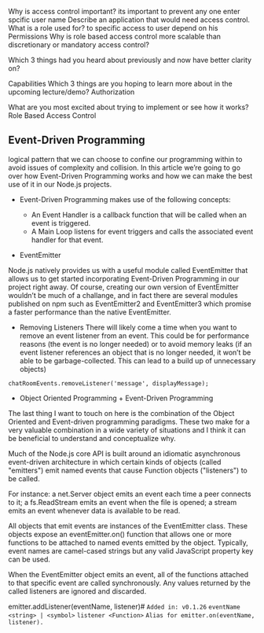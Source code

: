 Why is access control important?
its important to prevent any one enter spcific user name 
Describe an application that would need access control.
What is a role used for?
to specific access to user depend on his Permissions
Why is role based access control more scalable than discretionary or mandatory access control?

Which 3 things had you heard about previously and now have better clarity on?

Capabilities
Which 3 things are you hoping to learn more about in the upcoming lecture/demo?
Authorization

What are you most excited about trying to implement or see how it works?
Role Based Access Control

## Event-Driven Programming 

logical pattern that we can choose to confine our programming within to avoid issues of complexity and collision. In this article we’re going to go over how Event-Driven Programming works and how we can make the best use of it in our Node.js projects.


- Event-Driven Programming makes use of the following concepts:

   - An Event Handler is a callback function that will be called when an event is triggered.
   - A Main Loop listens for event triggers and calls the associated event handler for that event.

- EventEmitter

Node.js natively provides us with a useful module called EventEmitter that allows us to get started incorporating Event-Driven Programming in our project right away. Of course, creating our own version of EventEmitter wouldn’t be much of a challange, and in fact there are several modules published on npm such as EventEmitter2 and EventEmitter3 which promise a faster performance than the native EventEmitter.

- Removing Listeners
There will likely come a time when you want to remove an event listener from an event. This could be for performance reasons (the event is no longer needed) or to avoid memory leaks (if an event listener references an object that is no longer needed, it won’t be able to be garbage-collected. This can lead to a build up of unnecessary objects)



`chatRoomEvents.removeListener('message', displayMessage);`

- Object Oriented Programming + Event-Driven Programming

The last thing I want to touch on here is the combination of the Object Oriented and Event-driven programming paradigms. These two make for a very valuable combination in a wide variety of situations and I think it can be beneficial to understand and conceptualize why.

Much of the Node.js core API is built around an idiomatic asynchronous event-driven architecture in which certain kinds of objects (called "emitters") emit named events that cause Function objects ("listeners") to be called.

For instance: a net.Server object emits an event each time a peer connects to it; a fs.ReadStream emits an event when the file is opened; a stream emits an event whenever data is available to be read.

All objects that emit events are instances of the EventEmitter class. These objects expose an eventEmitter.on() function that allows one or more functions to be attached to named events emitted by the object. Typically, event names are camel-cased strings but any valid JavaScript property key can be used.

When the EventEmitter object emits an event, all of the functions attached to that specific event are called synchronously. Any values returned by the called listeners are ignored and discarded.


emitter.addListener(eventName, listener)#
`Added in: v0.1.26`
`eventName <string> | <symbol>`
`listener <Function>`
`Alias for emitter.on(eventName, listener).`


